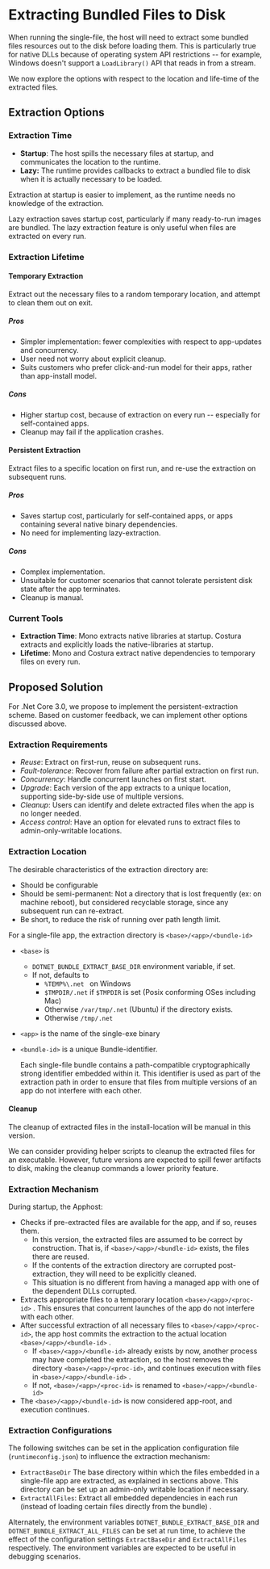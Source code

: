 # Extracting Bundled Files to Disk

When running the single-file, the host will need to extract some bundled files resources out to the disk before loading them. This is particularly true for native DLLs because of operating system API restrictions -- for example, Windows doesn't support a `LoadLibrary()` API that reads in from a stream. 

We now explore the options with respect to the location and life-time of the extracted files.

## Extraction Options

### Extraction Time

* **Startup**: The host spills the necessary files at startup, and communicates the location to the runtime.
* **Lazy:** The runtime provides callbacks to extract a bundled file to disk when it is actually necessary to be loaded. 

Extraction at startup is easier to implement, as the runtime needs no knowledge of the extraction. 

Lazy extraction saves startup cost, particularly if many ready-to-run images are bundled. The lazy extraction feature is only useful when files are extracted on every run.

### Extraction Lifetime

#### Temporary Extraction

Extract out the necessary files to a random temporary location, and attempt to clean them out on exit. 

##### Pros

* Simpler implementation: fewer complexities with respect to app-updates and concurrency.
* User need not worry about explicit cleanup.
* Suits customers who prefer click-and-run model for their apps, rather than app-install model. 

##### Cons

* Higher startup cost, because of extraction on every run -- especially for self-contained apps.
* Cleanup may fail if the application crashes.

#### Persistent Extraction

Extract files to a specific location on first run, and re-use the extraction on subsequent runs.

##### Pros

- Saves startup cost, particularly for self-contained apps, or apps containing several native binary dependencies.
- No need for implementing lazy-extraction.

##### Cons

- Complex implementation.
- Unsuitable for customer scenarios that cannot tolerate persistent disk state after the app terminates.
- Cleanup is manual.

### Current Tools

* **Extraction Time**: Mono extracts native libraries at startup. Costura extracts and explicitly loads the native-libraries at startup.
* **Lifetime**:  Mono and Costura extract native dependencies to temporary files on every run.

## Proposed Solution

For .Net Core 3.0, we propose to implement the persistent-extraction scheme. Based on customer feedback, we can implement other options discussed above.

### Extraction Requirements

- *Reuse*: Extract on first-run, reuse on subsequent runs.
- *Fault-tolerance*: Recover from failure after partial extraction on first run.
- *Concurrency*: Handle concurrent launches on first start.
- *Upgrade*: Each version of the app extracts to a unique location, supporting side-by-side use of multiple versions.
- *Cleanup*: Users can identify and delete extracted files when the app is no longer needed.
- *Access control*: Have an option for elevated runs to extract files to admin-only-writable locations.

### Extraction Location

The desirable characteristics of the extraction directory are:

- Should be configurable
- Should be semi-permanent: Not a directory that is lost frequently (ex: on machine reboot), but considered recyclable storage, since any subsequent run can re-extract.
- Be short, to reduce the risk of running over path length limit.

For a single-file app, the extraction directory is `<base>/<app>/<bundle-id>`

* `<base>` is 

  * `DOTNET_BUNDLE_EXTRACT_BASE_DIR` environment variable, if set.
  * If not, defaults to 
    * `%TEMP%\.net ` on Windows
    * `$TMPDIR/.net` if `$TMPDIR` is set (Posix conforming OSes including Mac)
    * Otherwise `/var/tmp/.net` (Ubuntu)  if the directory exists.
    * Otherwise  `/tmp/.net` 

* `<app>` is the name of the single-exe binary

* `<bundle-id>` is a unique Bundle-identifier. 

  Each single-file bundle contains a path-compatible cryptographically strong identifier embedded within it. This identifier is used as part of the extraction path in order to ensure that files from multiple versions of an app do not interfere with each other.

#### Cleanup

The cleanup of extracted files in the install-location will be manual in this version. 

We can consider providing helper scripts to cleanup the extracted files for an executable. However, future versions are expected to spill fewer artifacts to disk, making the cleanup commands a lower priority feature.

### Extraction Mechanism

During startup, the Apphost:

- Checks if pre-extracted files are available for the app, and if so, reuses them.
  - In this version, the extracted files are assumed to be correct by construction. That is, if  `<base>/<app>/<bundle-id>`  exists, the files there are reused.
  - If the contents of the extraction directory are corrupted post-extraction, they will need to be explicitly cleaned.
  - This situation is no different from having a managed app with one of the dependent DLLs corrupted.
- Extracts appropriate files to a temporary location `<base>/<app>/<proc-id>` . This ensures that concurrent launches of the app do not interfere with each other.
- After successful extraction of all necessary files to `<base>/<app>/<proc-id>`, the app host commits the extraction to the actual location `<base>/<app>/<bundle-id>` .
  - If `<base>/<app>/<bundle-id>` already exists by now, another process may have completed the extraction, so the host removes the directory `<base>/<app>/<proc-id>`, and continues execution with files in `<base>/<app>/<bundle-id>` .
  - If not,  `<base>/<app>/<proc-id>` is renamed to `<base>/<app>/<bundle-id>` 
- The `<base>/<app>/<bundle-id>` is now considered app-root, and execution continues.

### Extraction Configurations

The following switches can be set in the application configuration file (`runtimeconfig.json`) to influence the extraction mechanism:

* `ExtractBaseDir` The base directory within which the files embedded in a single-file app are extracted, as explained in sections above. This directory can be set up an admin-only writable location if necessary.
* `ExtractAllFiles`:  Extract all embedded dependencies in each run (instead of loading certain files directly from the bundle) .

Alternately, the environment variables `DOTNET_BUNDLE_EXTRACT_BASE_DIR`  and `DOTNET_BUNDLE_EXTRACT_ALL_FILES` can be set at run time, to achieve the effect of the configuration settings `ExtractBaseDir` and `ExtractAllFiles` respectively.  The environment variables are expected to be useful in debugging scenarios.
